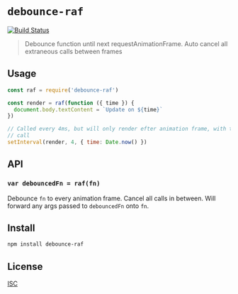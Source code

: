 # `debounce-raf`

[![Build Status](https://travis-ci.com/hyperdivision/debounce-raf.svg?branch=master)](https://travis-ci.com/hyperdivision/debounce-raf)

> Debounce function until next requestAnimationFrame. Auto cancel all extraneous calls between frames

## Usage

```js
const raf = require('debounce-raf')

const render = raf(function ({ time }) {
  document.body.textContent = `Update on ${time}`
})

// Called every 4ms, but will only render efter animation frame, with the latest
// call
setInterval(render, 4, { time: Date.now() })
```

## API

### `var debouncedFn = raf(fn)`

Debounce `fn` to every animation frame. Cancel all calls in between. Will
forward any args passed to `debouncedFn` onto `fn`.


## Install

```sh
npm install debounce-raf
```

## License

[ISC](LICENSE)
